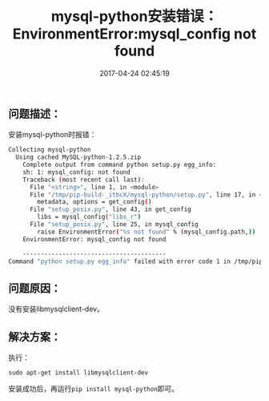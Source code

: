 ﻿---
title: mysql-python安装错误：EnvironmentError:mysql_config not found
date: 2017-04-24 02:45:19
tags: [mysql, python, mysql-python安装错误, trick]
comments: true
---

## 问题描述：

安装mysql-python时报错：

```bash
Collecting mysql-python
  Using cached MySQL-python-1.2.5.zip
    Complete output from command python setup.py egg_info:
    sh: 1: mysql_config: not found
    Traceback (most recent call last):
      File "<string>", line 1, in <module>
      File "/tmp/pip-build-_itbcX/mysql-python/setup.py", line 17, in <module>
        metadata, options = get_config()
      File "setup_posix.py", line 43, in get_config
        libs = mysql_config("libs_r")
      File "setup_posix.py", line 25, in mysql_config
        raise EnvironmentError("%s not found" % (mysql_config.path,))
    EnvironmentError: mysql_config not found

    ----------------------------------------
Command "python setup.py egg_info" failed with error code 1 in /tmp/pip-build-_itbcX/mysql-python/
```

## 问题原因：

没有安装libmysqlclient-dev。

## 解决方案：

执行：

`sudo apt-get install libmysqlclient-dev`

安装成功后，再运行`pip install mysql-python`即可。